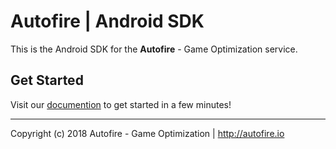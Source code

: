 # Autofire | Android SDK

This is the Android SDK for the **Autofire** - Game Optimization service.

## Get Started

Visit our [documention](https://autofire.io/documentation/sdk/android.html) to get started in a few minutes!

---

Copyright (c) 2018 Autofire - Game Optimization | <http://autofire.io>
